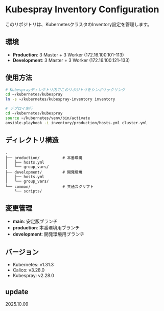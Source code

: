 # Kubespray Inventory Configuration

このリポジトリは、KubernetesクラスタのInventory設定を管理します。

## 環境

- **Production**: 3 Master + 3 Worker (172.16.100.101-113)
- **Development**: 3 Master + 3 Worker (172.16.100.121-133)

## 使用方法

```bash
# Kubesprayディレクトリ内でこのリポジトリをシンボリックリンク
cd ~/kubernetes/kubespray
ln -s ~/kubernetes/kubespray-inventory inventory

# デプロイ実行
cd ~/kubernetes/kubespray
source ~/kubernetes/venv/bin/activate
ansible-playbook -i inventory/production/hosts.yml cluster.yml
```

## ディレクトリ構造

```
.
├── production/          # 本番環境
│   ├── hosts.yml
│   └── group_vars/
├── development/         # 開発環境
│   ├── hosts.yml
│   └── group_vars/
└── common/              # 共通スクリプト
    └── scripts/
```

## 変更管理

- **main**: 安定版ブランチ
- **production**: 本番環境用ブランチ
- **development**: 開発環境用ブランチ

## バージョン

- Kubernetes: v1.31.3
- Calico: v3.28.0
- Kubespray: v2.28.0

## update
2025.10.09
